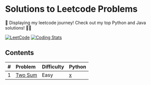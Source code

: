 # Solutions to Leetcode Problems 

🌟 Displaying my leetcode journey! Check out my top Python and Java solutions! 🚀😄

[![LeetCode](https://img.shields.io/badge/-LeetCode-red?logo=LeetCode)](https://leetcode.com/user6223Ob/)
[![Coding Stats](https://img.shields.io/badge/-Stats-orange?logo=GitHub)](https://github.com/Utsav-pixel/YOUR_REPO)
## Contents

| #| Problem |Difficulty      | Python       |      
|--|:--------|:-----------|:-----------|
| 1 |[Two Sum](https://leetcode.com/problems/two-sum/)|Easy|[x](https://github.com/soumasish/leetcodely/blob/master/python/Two_Sum.py)|
